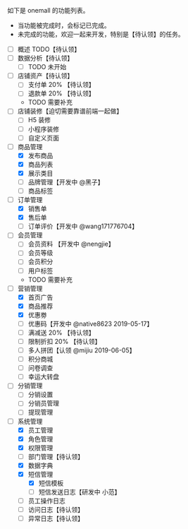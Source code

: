 如下是 onemall 的功能列表。

* 当功能被完成时，会标记已完成。
* 未完成的功能，欢迎一起来开发，特别是【待认领】的任务。

- [ ] 概述 TODO【待认领】
- [ ] 数据分析【待认领】
    - [ ] TODO 未开始
- [ ] 店铺资产【待认领】
    - [ ] 支付单 20% 【待认领】
    - [ ] 退款单 20% 【待认领】
    - TODO 需要补充
- [ ] 店铺装修【迫切需要靠谱前端一起做】
    - [ ] H5 装修
    - [ ] 小程序装修
    - [ ] 自定义页面
- [ ] 商品管理
    - [x] 发布商品
    - [x] 商品列表
    - [x] 展示类目
    - [ ] 品牌管理【开发中 @黑子】
    - [ ] 商品标签
- [ ] 订单管理
    - [x] 销售单
    - [x] 售后单
    - [ ] 订单评价【开发中 @wang171776704】
- [ ] 会员管理
    - [ ] 会员资料 【开发中 @nengjie】
    - [ ] 会员等级
    - [ ] 会员积分
    - [ ] 用户标签
    - TODO 需要补充
- [ ] 营销管理
    - [x] 首页广告
    - [x] 商品推荐
    - [x] 优惠劵
    - [ ] 优惠码【开发中 @native8623 2019-05-17】
    - [ ] 满减送 20% 【待认领】
    - [ ] 限制折扣 20% 【待认领】
    - [ ] 多人拼团【认领 @mijiu 2019-06-05】
    - [ ] 积分商城
    - [ ] 问卷调查
    - [ ] 幸运大转盘
- [ ] 分销管理
    - [ ] 分销设置
    - [ ] 分销员管理
    - [ ] 提现管理
- [ ] 系统管理
    - [x] 员工管理
    - [x] 角色管理 <!--【前端页面需要细化下】-->
    - [x] 权限管理 <!--【前端页面需要细化下】-->
    - [ ] 部门管理【待认领】
    - [x] 数据字典
    - [x] 短信管理
        - [X] 短信模板
        - [ ] 短信发送日志【研发中 小范】
    - [ ] 员工操作日志
    - [ ] 访问日志【待认领】
    - [ ] 异常日志【待认领】
